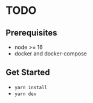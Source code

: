 # TODO

## Prerequisites

- node >= 16
- docker and docker-compose

## Get Started

- `yarn install`
- `yarn dev`
